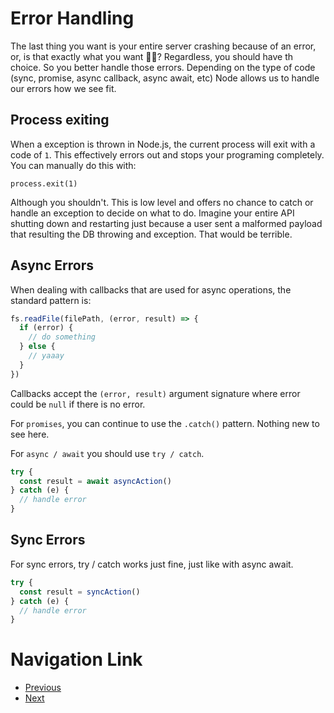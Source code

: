 # Error Handling
The last thing you want is your entire server crashing because of an error, or, is that exactly what you want 🤷‍♀️? Regardless, you should have th choice. So you better handle those errors. Depending on the type of code (sync, promise, async callback, async await, etc) Node allows us to handle our errors how we see fit.

## Process exiting
When a exception is thrown in Node.js, the current process will exit with a code of `1`. This effectively errors out and stops your programing completely. You can manually do this with:

`process.exit(1)`

Although you shouldn't. This is low level and offers no chance to catch or handle an exception to decide on what to do. Imagine your entire API shutting down and restarting just because a user sent a malformed payload that resulting the DB throwing and exception. That would be terrible.

## Async Errors
When dealing with callbacks that are used for async operations, the standard pattern is:
```js
fs.readFile(filePath, (error, result) => {
  if (error) {
    // do something
  } else {
    // yaaay
  }
})
```
Callbacks accept the `(error, result)` argument signature where error could be `null` if there is no error.

For `promises`, you can continue to use the `.catch()` pattern. Nothing new to see here.

For `async / await` you should use `try / catch`.

```js
try {
  const result = await asyncAction()
} catch (e) {
  // handle error
}
```
## Sync Errors
For sync errors, try / catch works just fine, just like with async await.
```js
try {
  const result = syncAction()
} catch (e) {
  // handle error
}
```

# Navigation Link
- [Previous]()
- [Next]()